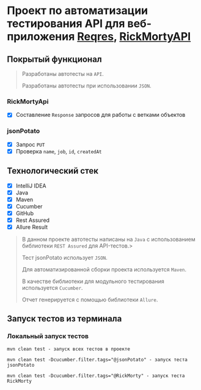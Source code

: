 # Проект по автоматизации тестирования API для веб-приложения [Reqres](https://reqres.in/), [RickMortyAPI](https://rickandmortyapi.com/api)

## Покрытый функционал

> Разработаны автотесты на <code>API</code>.
> 
> Разработаны автотесты при использовании <code>JSON</code>.

### RickMortyApi

- [x] Составление <code>Response</code> запросов для работы с ветками объектов

### jsonPotato

- [x] Запрос <code>PUT</code>
- [x] Проверка <code>name</code>, <code>job</code>, <code>id</code>, <code>createdAt</code>

## Технологический стек

- [x] IntelliJ IDEA
- [x] Java
- [x] Maven
- [x] Cucumber
- [x] GitHub
- [x] Rest Assured
- [x] Allure Result

> В данном проекте автотесты написаны на <code>Java</code> с использованием библиотеки <code>REST Assured</code> для API-тестов.>
>
> Тест jsonPotato использует <code>JSON</code>.
>
> Для автоматизированной сборки проекта используется <code>Maven</code>.
>
> В качестве библиотеки для модульного тестирования используется <code>Cucumber</code>.
>
> Отчет генерируется с помощью библиотеки <code>Allure</code>.

## Запуск тестов из терминала

### Локальный запуск тестов

```
mvn clean test - запуск всех тестов в проекте
```
```
mvn clean test -Dcucumber.filter.tags="@jsonPotato" - запуск теста jsonPotato

mvn clean test -Dcucumber.filter.tags="@RickMorty" - запуск теста RickMorty
```